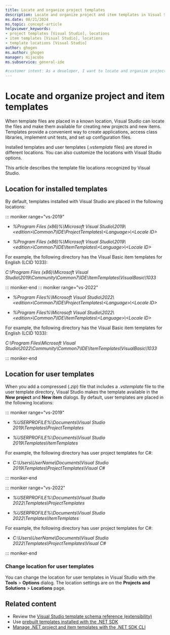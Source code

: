 ```yaml
---
title: Locate and organize project templates
description: Locate and organize project and item templates in Visual Studio, including installed templates and user templates (.vstemplate files).
ms.date: 08/21/2024
ms.topic: concept-article
helpviewer_keywords:
- project templates [Visual Studio], locations
- item templates [Visual Studio], locations
- template locations [Visual Studio]
author: ghogen
ms.author: ghogen
manager: mijacobs
ms.subservice: general-ide

#customer intent: As a developer, I want to locate and organize project and item templates in Visual Studio, so I can easily access them to create code for new projects and items.
---
```


# Locate and organize project and item templates

When template files are placed in a known location, Visual Studio can locate the files and make them available for creating new projects and new items. Templates provide a convenient way to create applications, access class libraries, implement unit tests, and set up configuration files.

Installed templates and user templates (*.vstemplate* files) are stored in different locations. You can also customize the locations with Visual Studio options.

This article describes the template file locations recognized by Visual Studio.

## Location for installed templates

By default, templates installed with Visual Studio are placed in the following locations:

::: moniker range="vs-2019"

- *%Program Files (x86)%\\Microsoft Visual Studio\\2019\\\<edition>\\Common7\IDE\ProjectTemplates\\<Language\>\\<Locale ID\>*

- *%Program Files (x86)%\\Microsoft Visual Studio\\2019\\\<edition>\Common7\IDE\ItemTemplates\\<Language\>\\<Locale ID\>*

For example, the following directory has the Visual Basic item templates for English (LCID 1033):

*C:\\Program Files (x86)\\Microsoft Visual Studio\\2019\\Community\\Common7\\IDE\\ItemTemplates\\VisualBasic\\1033*

::: moniker-end
::: moniker range="vs-2022"

- *%Program Files%\\Microsoft Visual Studio\\2022\\\<edition>\\Common7\IDE\ProjectTemplates\\<Language\>\\<Locale ID\>*

- *%Program Files%\\Microsoft Visual Studio\\2022\\\<edition>\Common7\IDE\ItemTemplates\\<Language\>\\<Locale ID\>*

For example, the following directory has the Visual Basic item templates for English (LCID 1033):

*C:\\Program Files\\Microsoft Visual Studio\\2022\\Community\\Common7\\IDE\\ItemTemplates\\VisualBasic\\1033*

::: moniker-end

## Location for user templates

When you add a compressed (*.zip*) file that includes a *.vstemplate* file to the user template directory, Visual Studio makes the template available in the **New project** and **New item** dialogs. By default, user templates are placed in the following locations:

::: moniker range="vs-2019"

- *%USERPROFILE%\Documents\Visual Studio 2019\Templates\ProjectTemplates*

- *%USERPROFILE%\Documents\Visual Studio 2019\Templates\ItemTemplates*

For example, the following directory has user project templates for C#:

- *C:\Users\UserName\Documents\Visual Studio 2019\Templates\ProjectTemplates\Visual C#*

::: moniker-end

::: moniker range="vs-2022"

- *%USERPROFILE%\Documents\Visual Studio 2022\Templates\ProjectTemplates*

- *%USERPROFILE%\Documents\Visual Studio 2022\Templates\ItemTemplates*

For example, the following directory has user project templates for C#:

- *C:\Users\UserName\Documents\Visual Studio 2022\Templates\ProjectTemplates\Visual C#*

::: moniker-end

### Change location for user templates

You can change the location for user templates in Visual Studio with the **Tools** > **Options** dialog. The location settings are on the **Projects and Solutions** > **Locations** page.

## Related content

- Review the [Visual Studio template schema reference (extensibility)](../extensibility/visual-studio-template-schema-reference.md)
- Use [prebuilt templates installed with the .NET SDK](/dotnet/core/tools/dotnet-new-sdk-templates)
- [Manage .NET project and item templates with the .NET SDK CLI](/dotnet/core/install/templates?pivots=os-windows&preserve-view=true)
